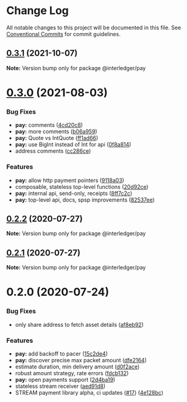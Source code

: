 # Change Log

All notable changes to this project will be documented in this file.
See [Conventional Commits](https://conventionalcommits.org) for commit guidelines.

## [0.3.1](https://github.com/interledgerjs/interledgerjs/compare/@interledger/pay@0.3.0...@interledger/pay@0.3.1) (2021-10-07)

**Note:** Version bump only for package @interledger/pay





# [0.3.0](https://github.com/interledgerjs/interledgerjs/compare/@interledger/pay@0.2.2...@interledger/pay@0.3.0) (2021-08-03)


### Bug Fixes

* **pay:** comments ([4cd20c8](https://github.com/interledgerjs/interledgerjs/commit/4cd20c8b2dd80d0f72042913649bbd3a36a21461))
* **pay:** more comments ([b06a959](https://github.com/interledgerjs/interledgerjs/commit/b06a959eacb917ba629caf1e902d4277a1162ead))
* **pay:** Quote vs IntQuote ([ff1ad66](https://github.com/interledgerjs/interledgerjs/commit/ff1ad661a400810a911292077c9b398776dd06a6))
* **pay:** use BigInt instead of Int for api ([0f8a814](https://github.com/interledgerjs/interledgerjs/commit/0f8a8144f5f6f2331a05d6883842c1a4f5096731))
* address comments ([cc286ce](https://github.com/interledgerjs/interledgerjs/commit/cc286cea8e17380bc4a7db351cc45209d2bf43fe))


### Features

* **pay:** allow http payment pointers ([9118a03](https://github.com/interledgerjs/interledgerjs/commit/9118a03c2a05f34a9d66660eae99c81ad580a3c1))
* composable, stateless top-level functions ([20d92ce](https://github.com/interledgerjs/interledgerjs/commit/20d92ce1d4d6f4a3807164a14ec7d1b5aa968e1d))
* **pay:** internal api, send-only, receipts ([8ff7c2c](https://github.com/interledgerjs/interledgerjs/commit/8ff7c2cca1a3c8ab2f1a293eb04c0b07e05a7eaa))
* **pay:** top-level api, docs, spsp improvements ([82537ee](https://github.com/interledgerjs/interledgerjs/commit/82537ee1d845d400a3e9a9351ad4d5ddd0c293d9))





## [0.2.2](https://github.com/interledgerjs/interledgerjs/compare/@interledger/pay@0.2.1...@interledger/pay@0.2.2) (2020-07-27)

**Note:** Version bump only for package @interledger/pay





## [0.2.1](https://github.com/interledgerjs/interledgerjs/compare/@interledger/pay@0.2.0...@interledger/pay@0.2.1) (2020-07-27)

**Note:** Version bump only for package @interledger/pay





# 0.2.0 (2020-07-24)


### Bug Fixes

* only share address to fetch asset details ([af8eb92](https://github.com/interledgerjs/interledgerjs/commit/af8eb920eea859951fc8e826541b9f8588e2f138))


### Features

* **pay:** add backoff to pacer ([15c2de4](https://github.com/interledgerjs/interledgerjs/commit/15c2de48d3e6f21559488ff6125d30419ad28cda))
* **pay:** discover precise max packet amount ([dfe2164](https://github.com/interledgerjs/interledgerjs/commit/dfe2164dcd30d0d3cbe9f3b5275b6561bbb1f355))
* estimate duration, min delivery amount ([d0f2ace](https://github.com/interledgerjs/interledgerjs/commit/d0f2ace899c1f28cff64b747f051603c8bc3eea2))
* robust amount strategy, rate errors ([fdcb132](https://github.com/interledgerjs/interledgerjs/commit/fdcb1324e5e8285da528b60b5c23098324efb9dc))
* **pay:** open payments support ([2d4ba19](https://github.com/interledgerjs/interledgerjs/commit/2d4ba19275b444e46845a9114537b624d939f5ae))
* stateless stream receiver ([aed91d8](https://github.com/interledgerjs/interledgerjs/commit/aed91d85c06aa73af77a8c3891d388257b74ede8))
* STREAM payment library alpha, ci updates ([#17](https://github.com/interledgerjs/interledgerjs/issues/17)) ([4e128bc](https://github.com/interledgerjs/interledgerjs/commit/4e128bcee372144c1324a73e8b51223a0b133f2e))
